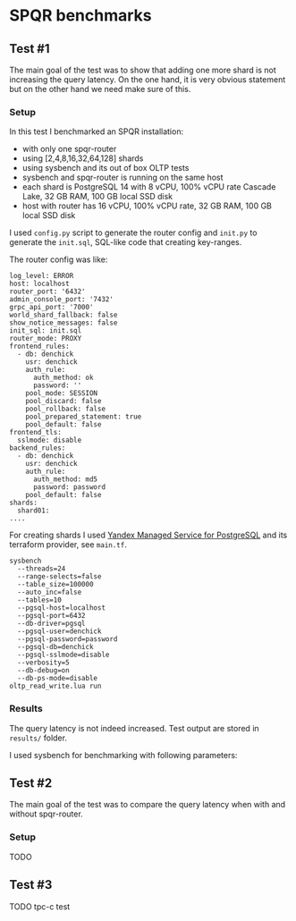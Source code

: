 # SPQR benchmarks

## Test #1

The main goal of the test was to show that adding one more shard is not increasing the query latency. On the one hand, it is very obvious statement but on the other hand we need make sure of this.

### Setup

In this test I benchmarked an SPQR installation:

- with only one spqr-router
- using [2,4,8,16,32,64,128] shards
- using sysbench and its out of box OLTP tests
- sysbench and spqr-router is running on the same host
- each shard is PostgreSQL 14 with 8 vCPU, 100% vCPU rate Cascade Lake, 32 GB RAM, 100 GB local SSD disk
- host with router has 16 vCPU, 100% vCPU rate, 32 GB RAM, 100 GB local SSD disk

I used `config.py` script to generate the router config and `init.py` to generate the `init.sql`, SQL-like code that creating  key-ranges.

The router config was like:

```
log_level: ERROR
host: localhost
router_port: '6432'
admin_console_port: '7432'
grpc_api_port: '7000'
world_shard_fallback: false
show_notice_messages: false
init_sql: init.sql
router_mode: PROXY
frontend_rules:
  - db: denchick
    usr: denchick
    auth_rule:
      auth_method: ok
      password: ''
    pool_mode: SESSION
    pool_discard: false
    pool_rollback: false
    pool_prepared_statement: true
    pool_default: false
frontend_tls:
  sslmode: disable
backend_rules:
  - db: denchick
    usr: denchick
    auth_rule:
      auth_method: md5
      password: password
    pool_default: false
shards:
  shard01:
....

```

For creating shards I used [Yandex Managed Service for PostgreSQL](https://cloud.yandex.com/en/services/managed-postgresql) and its terraform provider, see `main.tf`.

```
sysbench 
  --threads=24 
  --range-selects=false 
  --table_size=100000 
  --auto_inc=false 
  --tables=10 
  --pgsql-host=localhost 
  --pgsql-port=6432 
  --db-driver=pgsql 
  --pgsql-user=denchick 
  --pgsql-password=password 
  --pgsql-db=denchick
  --pgsql-sslmode=disable
  --verbosity=5
  --db-debug=on  
  --db-ps-mode=disable 
oltp_read_write.lua run
```

### Results

The query latency is not indeed increased. Test output are stored in `results/` folder.

I used sysbench for benchmarking with following parameters:

## Test #2

The main goal of the test was to compare the query latency when with and without spqr-router.

### Setup

TODO

## Test #3

TODO tpc-c test
